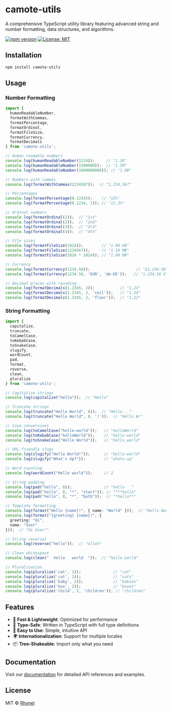 # camote-utils

A comprehensive TypeScript utility library featuring advanced string and number formatting, data structures, and algorithms.

[![npm version](https://img.shields.io/npm/v/camote-utils.svg)](https://www.npmjs.com/package/camote-utils)
[![License: MIT](https://img.shields.io/badge/License-MIT-yellow.svg)](https://opensource.org/licenses/MIT)

## Installation

```bash
npm install camote-utils
```

## Usage

### Number Formatting

```typescript
import {
  humanReadableNumber,
  formatWithCommas,
  formatPercentage,
  formatOrdinal,
  formatFileSize,
  formatCurrency,
  formatDecimals
} from 'camote-utils';

// Human readable numbers
console.log(humanReadableNumber(1234));     // "1.2K"
console.log(humanReadableNumber(1500000));  // "1.5M"
console.log(humanReadableNumber(1000000000)); // "1.0B"

// Numbers with commas
console.log(formatWithCommas(1234567));  // "1,234,567"

// Percentages
console.log(formatPercentage(0.1234));    // "12%"
console.log(formatPercentage(0.1234, 1)); // "12.3%"

// Ordinal numbers
console.log(formatOrdinal(1));  // "1st"
console.log(formatOrdinal(2));  // "2nd"
console.log(formatOrdinal(3));  // "3rd"
console.log(formatOrdinal(4));  // "4th"

// File sizes
console.log(formatFileSize(1024));        // "1.00 KB"
console.log(formatFileSize(1234567));     // "1.18 MB"
console.log(formatFileSize(1024 * 1024)); // "1.00 MB"

// Currency
console.log(formatCurrency(1234.56));                    // "$1,234.56"
console.log(formatCurrency(1234.56, 'EUR', 'de-DE'));   // "1.234,56 €"

// Decimal places with rounding
console.log(formatDecimals(1.2345, 2));           // "1.23"
console.log(formatDecimals(1.2345, 2, 'ceil'));   // "1.24"
console.log(formatDecimals(1.2345, 2, 'floor'));  // "1.23"
```

### String Formatting

```typescript
import {
  capitalize,
  truncate,
  toCamelCase,
  toKebabCase,
  toSnakeCase,
  slugify,
  wordCount,
  pad,
  format,
  reverse,
  clean,
  pluralize
} from 'camote-utils';

// Capitalize strings
console.log(capitalize("hello"));  // "Hello"

// Truncate strings
console.log(truncate("Hello World", 8));  // "Hello..."
console.log(truncate("Hello World", 8, '!'));  // "Hello W!"

// Case conversions
console.log(toCamelCase("hello-world"));   // "helloWorld"
console.log(toKebabCase("helloWorld"));    // "hello-world"
console.log(toSnakeCase("Hello World"));   // "hello_world"

// URL-friendly slugs
console.log(slugify("Hello World!"));      // "hello-world"
console.log(slugify("What's Up?"));        // "whats-up"

// Word counting
console.log(wordCount("Hello world"));     // 2

// String padding
console.log(pad("hello", 8));              // "hello   "
console.log(pad("hello", 8, "*", "start")); // "***hello"
console.log(pad("hello", 8, "*", "both"));  // "*hello**"

// Template formatting
console.log(format("Hello {name}!", { name: "World" }));  // "Hello World!"
console.log(format("{greeting} {name}!", { 
  greeting: "Hi",
  name: "User"
}));  // "Hi User!"

// String reversal
console.log(reverse("hello"));  // "olleh"

// Clean whitespace
console.log(clean("  hello   world  "));  // "hello world"

// Pluralization
console.log(pluralize('cat', 1));              // "cat"
console.log(pluralize('cat', 2));              // "cats"
console.log(pluralize('baby', 2));             // "babies"
console.log(pluralize('box', 2));              // "boxes"
console.log(pluralize('child', 2, 'children')); // "children"
```

## Features

- 🚀 **Fast & Lightweight**: Optimized for performance
- 💪 **Type-Safe**: Written in TypeScript with full type definitions
- 🔧 **Easy to Use**: Simple, intuitive API
- 🌍 **Internationalization**: Support for multiple locales
- 📦 **Tree-Shakeable**: Import only what you need

## Documentation

Visit our [documentation](https://dev-rhynel.github.io/camote-utils/) for detailed API references and examples.

## License

MIT © [Rhynel](https://github.com/dev-rhynel)
